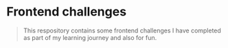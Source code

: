 # Frontend challenges

> This respository contains some frontend challenges I have completed as part of my learning journey and also for fun.
